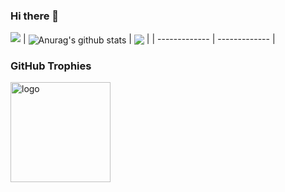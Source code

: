 ### Hi there 👋

<!--
**duhanmin/duhanmin** is a ✨ _special_ ✨ repository because its `README.md` (this file) appears on your GitHub profile.

Here are some ideas to get you started:

- 🔭 I’m currently working on ...
- 🌱 I’m currently learning ...
- 👯 I’m looking to collaborate on ...
- 🤔 I’m looking for help with ...
- 💬 Ask me about ...
- 📫 How to reach me: ...
- 😄 Pronouns: ...
- ⚡ Fun fact: ...
-->

<img src="https://github-readme-stats.vercel.app/api?username=duhanmin&show_icons=true&hide_border=true&theme=radical&hide=stars" />
| <img align="center" src="https://github-readme-stats.vercel.app/api?username=duhanmin&show_icons=true&include_all_commits=true&theme=buefy&hide_border=true" alt="Anurag's github stats" /> | <img align="center" src="https://github-readme-stats.vercel.app/api/top-langs/?username=duhanmin&layout=compact&theme=buefy&hide_border=true" /> |
| ------------- | ------------- |



### GitHub Trophies
<img src="https://github-profile-trophy.vercel.app/?username=duhanmin&theme=flat&column=7" alt="logo" height="160" align="center" style="margin: auto; margin-bottom: 20px;" />


